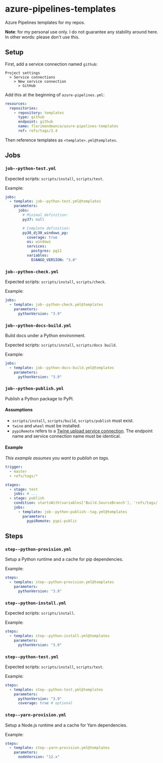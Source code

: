 # azure-pipelines-templates

Azure Pipelines templates for my repos.

**Note**: for my personal use only. I do not guarantee any stability around here. In other words: please don't use this.

## Setup

First, add a service connection named `github`:

```
Project settings
  > Service connections
    > New service connection
      > GitHub
```

Add this at the beginning of `azure-pipelines.yml`:

```yaml
resources:
  repositories:
    - repository: templates
      type: github
      endpoint: github
      name: florimondmanca/azure-pipelines-templates
      ref: refs/tags/3.4
```

Then reference templates as `<template>.yml@templates`.

## Jobs

### `job--python-test.yml`

Expected scripts: `scripts/install`, `scripts/test`.

Example:

```yaml
jobs:
  - template: job--python-test.yml@templates
    parameters:
      jobs:
        # Minimal definition:
        py37: null

        # Complete definition:
        py38_dj30_windows_pg:
          coverage: true
          os: windows
          services:
            postgres: pg11
          variables:
            DJANGO_VERSION: "3.0"
```

### `job--python-check.yml`

Expected scripts: `scripts/install`, `scripts/check`.

Example:

```yaml
jobs:
  - template: job--python-check.yml@templates
    parameters:
      pythonVersion: "3.9"
```

### `job--python-docs-build.yml`

Build docs under a Python environment.

Expected scripts: `scripts/install`, `scripts/docs build`.

Example:

```yaml
jobs:
  - template: job--python-docs-build.yml@templates
    parameters:
      pythonVersion: "3.9"
```

### `job--python-publish.yml`

Publish a Python package to PyPI.

#### Assumptions

- `scripts/install`, `scripts/build`, `scripts/publish` must exist.
- `twine` and `wheel` must be installed.
- `pypiRemote` refers to a [Twine upload service connection](https://docs.microsoft.com/en-us/azure/devops/pipelines/library/service-endpoints#sep-python-upload). The endpoint name and service connection name must be identical.

#### Example

_This example assumes you want to publish on tags._

```yaml
trigger:
  - master
  - refs/tags/*

stages:
  - stage: test
    jobs: # ...
  - stage: publish
    condition: startsWith(variables['Build.SourceBranch'], 'refs/tags/')
    jobs:
      - template: job--python-publish--tag.yml@templates
        parameters:
          pypiRemote: pypi-public
```

## Steps

### `step--python-provision.yml`

Setup a Python runtime and a cache for pip dependencies.

Example:

```yaml
steps:
  - template: step--python-provision.yml@templates
    parameters:
      pythonVersion: "3.9"
```

### `step--python-install.yml`

Expected scripts: `scripts/install`.

Example:

```yaml
steps:
  - template: step--python-install.yml@templates
    parameters:
      pythonVersion: "3.9"
```

### `step--python-test.yml`

Expected scripts: `scripts/install`, `scripts/test`.

Example:

```yaml
steps:
  - template: step--python-test.yml@templates
    parameters:
      pythonVersion: "3.9"
      coverage: true # optional
```

### `step--yarn-provision.yml`

Setup a Node.js runtime and a cache for Yarn dependencies.

Example:

```yaml
steps:
  - template: step--yarn-provision.yml@templates
    parameters:
      nodeVersion: "12.x"
```
